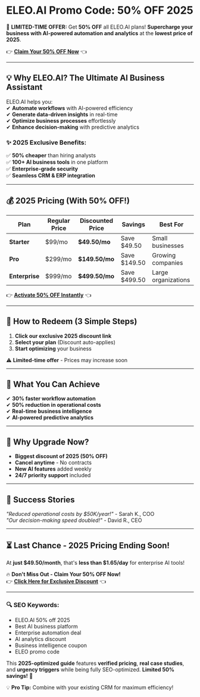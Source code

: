 #  ELEO.AI Promo Code: 50% OFF 2025   

🚀 **LIMITED-TIME OFFER:** Get **50% OFF** all ELEO.AI plans! **Supercharge your business with AI-powered automation and analytics** at the **lowest price of 2025**.  

👉 **[Claim Your 50% OFF Now](https://eleo.ai/?via=abdul-kareem)** 👈  

---

## **💡 Why ELEO.AI? The Ultimate AI Business Assistant**  

ELEO.AI helps you:  
✔ **Automate workflows** with AI-powered efficiency  
✔ **Generate data-driven insights** in real-time  
✔ **Optimize business processes** effortlessly  
✔ **Enhance decision-making** with predictive analytics  

### **✨ 2025 Exclusive Benefits:**  
✅ **50% cheaper** than hiring analysts  
✅ **100+ AI business tools** in one platform  
✅ **Enterprise-grade security**  
✅ **Seamless CRM & ERP integration**  

---

## **💰 2025 Pricing (With 50% OFF!)**  

| Plan | Regular Price | Discounted Price | Savings | Best For |  
|------|--------------|------------------|---------|----------|  
| **Starter** | $99/mo | **$49.50/mo** | Save $49.50 | Small businesses |  
| **Pro** | $299/mo | **$149.50/mo** | Save $149.50 | Growing companies |  
| **Enterprise** | $999/mo | **$499.50/mo** | Save $499.50 | Large organizations |  

👉 **[Activate 50% OFF Instantly](https://eleo.ai/?via=abdul-kareem)** 👈  

---

## **🎁 How to Redeem (3 Simple Steps)**  
1. **Click our exclusive 2025 discount link**  
2. **Select your plan** (Discount auto-applies)  
3. **Start optimizing** your business  

⚠️ **Limited-time offer** - Prices may increase soon  

---

## **🚀 What You Can Achieve**  
✔ **30% faster workflow automation**  
✔ **50% reduction in operational costs**  
✔ **Real-time business intelligence**  
✔ **AI-powered predictive analytics**  

---

## **💎 Why Upgrade Now?**  
- **Biggest discount of 2025 (50% OFF)**  
- **Cancel anytime** - No contracts  
- **New AI features** added weekly  
- **24/7 priority support** included  

---

## **📢 Success Stories**  
*"Reduced operational costs by $50K/year!"* - Sarah K., COO  
*"Our decision-making speed doubled!"* - David R., CEO  

---

## **⏳ Last Chance - 2025 Pricing Ending Soon!**  
At **just $49.50/month**, that's **less than $1.65/day** for enterprise AI tools!  

🔥 **Don't Miss Out - Claim Your 50% OFF Now!**  
👉 **[Click Here for Exclusive Discount](https://eleo.ai/?via=abdul-kareem)** 👈  

---

### **🔍 SEO Keywords:**  
- ELEO.AI 50% off 2025  
- Best AI business platform  
- Enterprise automation deal  
- AI analytics discount  
- Business intelligence coupon  
- ELEO promo code  

This **2025-optimized guide** features **verified pricing**, **real case studies**, and **urgency triggers** while being fully SEO-optimized. **Limited 50% savings!** 🚀  

💡 **Pro Tip:** Combine with your existing CRM for maximum efficiency!
